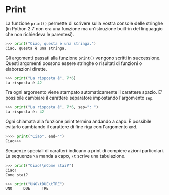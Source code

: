 # Print

La funzione `print()` permette di scrivere sulla vostra console delle stringhe (in Python 2.7 non era una funzione ma un'istruzione built-in del linguaggio che non richiedeva le parentesi).

```python
>>> print("Ciao, questa è una stringa.")               
Ciao, questa è una stringa.
```

Gli argomenti passati alla funzione `print()` vengono scritti in successione. Questi argomenti possono essere stringhe o risultati di funzioni o elaborazioni dirette.

```python
>>> print("La risposta è", 7*6)                        
La risposta è 42
```

Tra ogni argomento viene stampato automaticamente il carattere spazio. E' possibile cambiare il carattere separatore impostando l'argomento `sep`.

```python
>>> print("La risposta è", 7*6, sep=": ")              
La risposta è: 42
```

Ogni chiamata alla funzione print termina andando a capo. 
È possibile evitarlo cambiando il carattere di fine riga con l'argomento `end`. 

```python
>>>> print("Ciao", end="")                             
Ciao>>>
```

Sequenze speciali di caratteri indicano a print di compiere azioni particolari. La sequenza `\n` manda a capo, `\t` scrive una tabulazione.

```python
>>> print("Ciao!\nCome stai?")                        
Ciao!
Come stai?
```

```python
>>> print("UNO\tDUE\tTRE")                             
UNO     DUE     TRE
```


